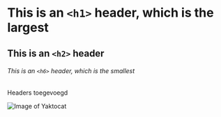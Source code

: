 # This is an `<h1>` header, which is the largest

## This is an `<h2>` header

###### This is an `<h6>` header, which is the smallest

Headers toegevoegd

![Image of Yaktocat](https://octodex.github.com/images/yaktocat.png)
